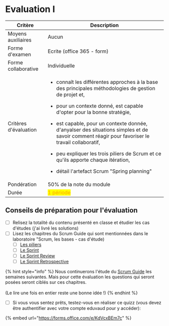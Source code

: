 # Evaluation I



| Critère               | Description                                                                                                                                                                                                                                                                                                                                                                                                                                                                                                                                    |
| --------------------- | ---------------------------------------------------------------------------------------------------------------------------------------------------------------------------------------------------------------------------------------------------------------------------------------------------------------------------------------------------------------------------------------------------------------------------------------------------------------------------------------------------------------------------------------------- |
| Moyens auxiliaires    | Aucun                                                                                                                                                                                                                                                                                                                                                                                                                                                                                                                                          |
| Forme d'examen        | Ecrite (office 365 - form)                                                                                                                                                                                                                                                                                                                                                                                                                                                                                                                     |
| Forme collaborative   | Individuelle                                                                                                                                                                                                                                                                                                                                                                                                                                                                                                                                   |
| Critères d'évaluation | <p></p><ul><li>connaît les différentes approches à la base des principales méthodologies de gestion de projet et,</li></ul><ul><li>pour un contexte donné, est capable d'opter pour la bonne stratégie,<br></li></ul><ul><li>est capable, pour un contexte donnée, d'anyalser des situations simples et de savoir comment réagir pour favoriser le travail collaboratif,</li></ul><ul><li>peu expliquer les trois piliers de Scrum et ce qu'ils apporte chaque itération,</li></ul><ul><li>détail l'artefact Scrum "Spring planning"</li></ul> |
| Pondération           | 50% de la note du module                                                                                                                                                                                                                                                                                                                                                                                                                                                                                                                       |
| Durée                 | <mark style="color:orange;">1 période</mark>                                                                                                                                                                                                                                                                                                                                                                                                                                                                                                   |

## Conseils de préparation pour l'évaluation

* [ ] Relisez la totalité du contenu présenté en classe et étudier les cas d'études (j'ai livré les solutions)
* [ ] Lisez les chapitres du Scrum Guide qui sont mentionnées dans le laboratoire "Scrum, les bases - cas d'étude)
  * [ ] [Les piliers](https://scrumguides.org/scrum-guide.html#scrum-theory)
  * [ ] [Le Sprint](https://scrumguides.org/scrum-guide.html#the-sprint)
  * [ ] [Le Sprint Review](https://scrumguides.org/scrum-guide.html#sprint-review)
  * [ ] [Le Sprint Retrospective](https://scrumguides.org/scrum-guide.html#sprint-retrospective)

{% hint style="info" %}
Nous continuerons l'étude du [Scrum Guide](https://scrumguides.org/scrum-guide.html) les semaines suivantes. Mais pour cette évaluation les questions qui seront posées seront ciblés sur ces chapitres.\
\
(Le lire une fois en entier reste une bonne idée !)
{% endhint %}

* [ ] Si vous vous sentez prêts, testez-vous en réaliser ce quizz (vous devez être authentifier avec votre compte eduvaud pour y accéder):

{% embed url="https://forms.office.com/e/KdVcxBEm7c" %}
